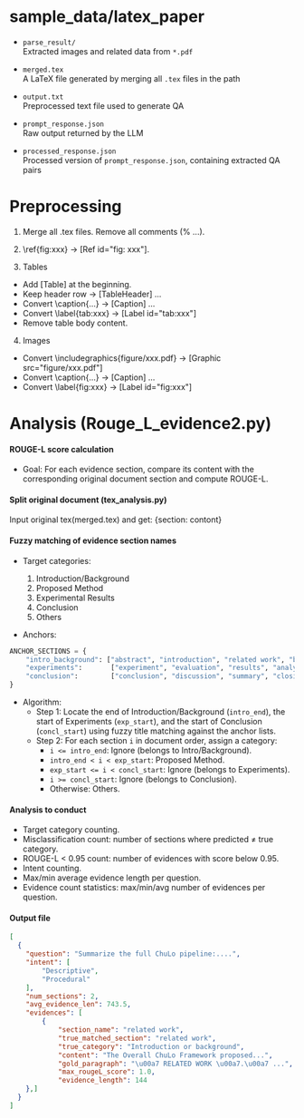 # sample_data/latex_paper

- `parse_result/`  
  Extracted images and related data from `*.pdf`

- `merged.tex`  
  A LaTeX file generated by merging all `.tex` files in the path

- `output.txt`  
  Preprocessed text file used to generate QA

- `prompt_response.json`  
  Raw output returned by the LLM

- `processed_response.json`  
  Processed version of `prompt_response.json`, containing extracted QA pairs


# Preprocessing

1. Merge all .tex files. Remove all comments (% ...).
	
2. \ref{fig:xxx} -> [Ref id="fig: xxx"].

3. Tables
- Add [Table] at the beginning.
- Keep header row -> [TableHeader] ...
- Convert \caption{...} -> [Caption] ...
- Convert \label{tab:xxx} -> [Label id="tab:xxx"]
- Remove table body content.
	
4. Images
- Convert \includegraphics{figure/xxx.pdf} -> [Graphic src="figure/xxx.pdf"]
- Convert \caption{...} -> [Caption] ...
- Convert \label{fig:xxx} -> [Label id="fig:xxx"]



# Analysis (Rouge_L_evidence2.py)

#### ROUGE-L score calculation

- Goal: For each evidence section, compare its content with the corresponding original document section and compute ROUGE-L.

#### Split original document (tex_analysis.py)

Input original tex(merged.tex) and get:
{section: contont}


#### Fuzzy matching of evidence section names

- Target categories:
  1. Introduction/Background
  2. Proposed Method
  3. Experimental Results
  4. Conclusion
  5. Others

- Anchors:
```python
ANCHOR_SECTIONS = {
    "intro_background": ["abstract", "introduction", "related work", "background", "preliminaries", "literature review"],
    "experiments":       ["experiment", "evaluation", "results", "analysis", "experiment & analysis"],
    "conclusion":        ["conclusion", "discussion", "summary", "closing remarks", "limitations"],
}
```

- Algorithm:
  - Step 1: Locate the end of Introduction/Background (`intro_end`), the start of Experiments (`exp_start`), and the start of Conclusion (`concl_start`) using fuzzy title matching against the anchor lists.
  - Step 2: For each section `i` in document order, assign a category:
    - `i <= intro_end`: Ignore (belongs to Intro/Background).
    - `intro_end < i < exp_start`: Proposed Method.
    - `exp_start <= i < concl_start`: Ignore (belongs to Experiments).
    - `i >= concl_start`: Ignore (belongs to Conclusion).
    - Otherwise: Others.

#### Analysis to conduct

- Target category counting.
- Misclassification count: number of sections where predicted ≠ true category.
- ROUGE-L < 0.95 count: number of evidences with score below 0.95.
- Intent counting.
- Max/min average evidence length per question.
- Evidence count statistics: max/min/avg number of evidences per question.


#### Output file

```json
[
  {
    "question": "Summarize the full ChuLo pipeline:....",
    "intent": [
        "Descriptive",
        "Procedural"
    ],
    "num_sections": 2,
    "avg_evidence_len": 743.5,
    "evidences": [
        {
            "section_name": "related work",
            "true_matched_section": "related work",
            "true_category": "Introduction or background",
            "content": "The Overall ChuLo Framework proposed...",
            "gold_paragraph": "\u00a7 RELATED WORK \u00a7.\u00a7 ...",
            "max_rougeL_score": 1.0,
            "evidence_length": 144
    },]
  }
]
```